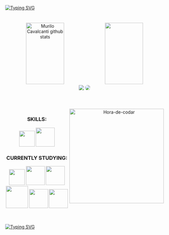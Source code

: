 

[![Typing SVG](https://readme-typing-svg.herokuapp.com/?color=1350bf&size=35&font=Fira+Code&weight=400&center=true&vCenter=true&width=1000&lines=WELCOME!;MY+NAME+IS+MURILO;I'M+AN+18-YEAR-OLD+BRAZILIAN+</DEV>;EXPLORE+MY+WORLD)](https://git.io/typing-svg)
#
<div align="center">  
  <img width="49%" height="195px" src="https://github-readme-stats.vercel.app/api?username=CavalcantiMurilo&show_icons=true&count_private=true&hide_border=true&title_color=1350bf&icon_color=2a3c5c&text_color=0d0d21&bg_color=c5cfe0" alt="Murilo Cavalcanti github stats" /> 
  <img width="49%" height="195px" src="https://github-readme-stats.vercel.app/api/top-langs/?username=CavalcantiMurilo&layout=compact&hide_border=true&title_color=1350bf&text_color=1350bf&bg_color=0d0d21" />
</div>

<div align="center"> 
<a href = "mailto:murilocor2004@gmail.com"> <img src="https://img.shields.io/badge/Gmail-D14836?style=for-the-badge&logo=gmail&logoColor=white" target="_blank"></a>
<a href="https://www.linkedin.com/in/cavalcantidev/" target="_blank"><img src="https://img.shields.io/badge/-LinkedIn-%230077B5?style=for-the-badge&logo=linkedin&logoColor=white" style="border-radius: 7px" target="_blank"></a> 
 </div>
 
 #
 
<div align="center">
  <div style="display: inline_block"><br>
<img align="right" height="300em" alt="Hora-de-codar" src="https://camo.githubusercontent.com/bb0f0557475da986078316319d9feab3c9435878f4699361c7df8695d039647e/68747470733a2f2f6d656469612e74656e6f722e636f6d2f327579454e526d6955743041414141432f636f64696e672e676966"/>
 
 ### SKILLS:
<div>
<img src="https://cdn.jsdelivr.net/gh/devicons/devicon/icons/javascript/javascript-plain.svg" width="50"/>
<img src="https://cdn.jsdelivr.net/gh/devicons/devicon/icons/css3/css3-plain-wordmark.svg" width="60"/>
</div>


### CURRENTLY STUDYING:
<div>
  <img src="https://cdn.jsdelivr.net/gh/devicons/devicon/icons/javascript/javascript-plain.svg" width="50"/>
  <img src="https://cdn.jsdelivr.net/gh/devicons/devicon/icons/react/react-original-wordmark.svg" width="60"/>
  <img src="https://cdn.jsdelivr.net/gh/devicons/devicon/icons/java/java-plain-wordmark.svg" width="60"/>
  <img src="https://cdn.jsdelivr.net/gh/devicons/devicon/icons/mysql/mysql-plain-wordmark.svg" width="70"/> 
  <img src="https://cdn.jsdelivr.net/gh/devicons/devicon/icons/python/python-original-wordmark.svg" width="60"/>
  <img src="https://cdn.jsdelivr.net/gh/devicons/devicon/icons/git/git-plain-wordmark.svg" width="60"/>
</div>
</div>
</div>
<br>
<br>


[![Typing SVG](https://readme-typing-svg.herokuapp.com/?color=2a3c5c&size=35&font=Montserrat&weight=600&&center=true&vCenter=true&width=1000&lines=EXPLORE+MURILO'S+</DEV>+WORLD)](https://git.io/typing-svg)<br>




